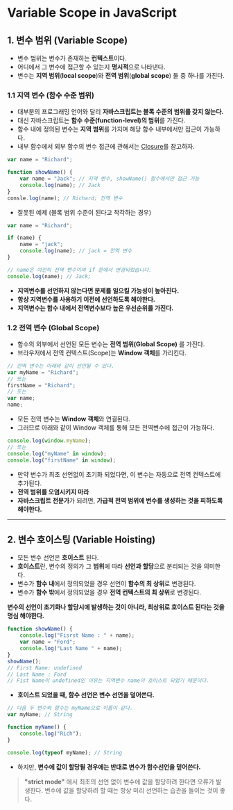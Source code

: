 # Variable Scope in JavaScript
## 1. 변수 범위 (Variable Scope)
- 변수 범위는 변수가 존재하는 **컨텍스트**이다.
- 어디에서 그 변수에 접근할 수 있는지 **명시적**으로 나타낸다.
- 변수는 **지역 범위**(**local scope**)와 **전역 범위**(**global scope**) 둘 중 하나를 가진다.

### 1.1 지역 변수 (함수 수준 범위)
- 대부분의 프로그래밍 언어와 달리 **자바스크립트는 블록 수준의 범위를 갖지 않는다.**
- 대신 자바스크립트는 **함수 수준(function-level)의 범위**를 가진다.
- 함수 내에 정의된 변수는 **지역 범위**를 가지며 해당 함수 내부에서만 접근이 가능하다.
- 내부 함수에서 외부 함수의 변수 접근에 관해서는 [Closure](https://ko.wikipedia.org/wiki/%ED%81%B4%EB%A1%9C%EC%A0%80_(%EC%BB%B4%ED%93%A8%ED%84%B0_%ED%94%84%EB%A1%9C%EA%B7%B8%EB%9E%98%EB%B0%8D))를 참고하자.

```javascript
var name = "Richard";

function showName() {
    var name = "Jack"; // 지역 변수, showName() 함수에서만 접근 가능
    console.log(name); // Jack
}
consle.log(name); // Richard; 전역 변수
```
- 잘못된 예제 (블록 범위 수준이 된다고 착각하는 경우)
```javascript
var name = "Richard";

if (name) {
    name = "jack";
    console.log(name); // jack = 전역 변수
}

// name은 여전히 전역 변수이며 if 문에서 변경되었습니다.
console.log(name); // Jack;
```
- **지역변수를 선언하지 않는다면 문제를 일으킬 가능성이 높아진다.**
- **항상 지역변수를 사용하기 이전에 선언하도록 해야한다.**
- **지역변수는 함수 내에서 전역변수보다 높은 우선순위를 가진다.**

### 1.2 전역 변수 (Global Scope)
- 함수의 외부에서 선언된 모든 변수는 **전역 범위(Global Scope)** 를 가진다.
- 브라우저에서 전역 컨텍스트(Scope)는 **Window 객체**를 가리킨다.

```javascript
// 전역 변수는 아래와 같이 선언될 수 있다.
var myName = "Richard";
// 또는
firstName = "Richard";
// 또는
var name;
name;
```
* 모든 전역 변수는 **Window 객체**와 연결된다.
* 그러므로 아래와 같이 Window 객체를 통해 모든 전역변수에 접근이 가능하다.
```javascript
console.log(window.myName);
// 또는
console.log("myName" in window);
console.log("firstName" in window);
```
- 만약 변수가 최초 선언없이 초기화 되었다면, 이 변수는 자동으로 전역 컨텍스트에 추가된다.
- **전역 범위를 오염시키지 마라**
- **자바스크립트 전문가**가 되려면, **가급적 전역 범위에 변수를 생성하는 것을 피하도록 해야한다.**

***

## 2. 변수 호이스팅 (Variable Hoisting)
- 모든 변수 선언은 **호이스트** 된다.
- **호이스트**란, 변수의 정의가 그 **범위**에 따라 **선언과 할당**으로 분리되는 것을 의미한다.
- 변수가 **함수 내**에서 정의되었을 경우 선언이 **함수의 최 상위**로 변경된다.
- 변수가 **함수 밖**에서 정의되었을 경우 **전역 컨텍스트의 최 상위**로 변경된다.

**변수의 선언이 초기화나 할당시에 발생하는 것이 아니라, 최상위로 호이스트 된다는 것을 명심 해야한다.**

```javascript
function showName() {
    console.log("Fisrst Name : " + name);
    var name = "Ford";
    console.log("Last Name " + name);
}
showName();
// First Name: undefined
// Last Name : Ford
// Fist Name이 undefined인 이유는 지역변수 name이 호이스트 되었기 때문이다.
```
- **호이스트 되었을 때, 함수 선언은 변수 선언을 덮어쓴다.**
```javascript
// 다음 두 변수와 함수는 myName으로 이름이 같다.
var myName; // String

function myName() {
    console.log("Rich");
}

console.log(typeof myName); // String
```
- 하지만, **변수에 값이 할당될 경우에는 반대로 변수가 함수선언을 덮어쓴다.**

> **"strict mode"** 에서 최초의 선언 없이 변수에 값을 할당하려 한다면 오류가 발생한다. 변수에 값을 할당하려 할 때는 항상 미리 선언하는 습관을 들이는 것이 좋다.

